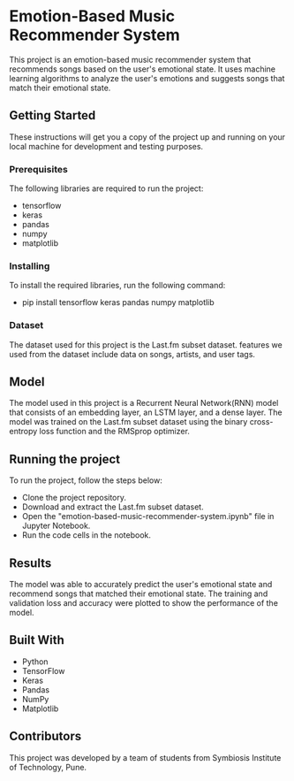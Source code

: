 # Emotion-Based Music Recommender System
This project is an emotion-based music recommender system that recommends songs based on the user's emotional state. It uses machine learning algorithms to analyze the user's emotions and suggests songs that match their emotional state.

## Getting Started
These instructions will get you a copy of the project up and running on your local machine for development and testing purposes.

### Prerequisites
The following libraries are required to run the project:

- tensorflow
- keras
- pandas
- numpy
- matplotlib

### Installing
To install the required libraries, run the following command:
  - pip install tensorflow keras pandas numpy matplotlib

### Dataset
The dataset used for this project is the Last.fm subset dataset. features we used from the dataset include data on songs, artists, and user tags. 

## Model
The model used in this project is a Recurrent Neural Network(RNN) model that consists of an embedding layer, an LSTM layer, and a dense layer. The model was trained on the Last.fm subset dataset using the binary cross-entropy loss function and the RMSprop optimizer.

## Running the project
To run the project, follow the steps below:

- Clone the project repository.
- Download and extract the Last.fm subset dataset.
- Open the "emotion-based-music-recommender-system.ipynb" file in Jupyter Notebook.
- Run the code cells in the notebook.

## Results
The model was able to accurately predict the user's emotional state and recommend songs that matched their emotional state. The training and validation loss and accuracy were plotted to show the performance of the model.

## Built With
- Python
- TensorFlow
- Keras
- Pandas
- NumPy
- Matplotlib

## Contributors
This project was developed by a team of students from Symbiosis Institute of Technology, Pune.
